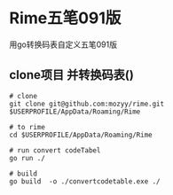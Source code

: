 # Rime五笔091版
用go转换码表自定义五笔091版

## clone项目 并转换码表()
```shell
# clone
git clone git@github.com:mozyy/rime.git $USERPROFILE/AppData/Roaming/Rime

# to rime
cd $USERPROFILE/AppData/Roaming/Rime

# run convert codeTabel
go run ./
```

```shell
# build
go build  -o ./convertcodetable.exe ./
```